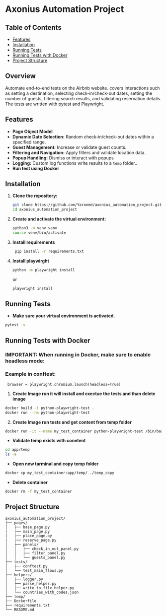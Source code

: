 # Axonius Automation Project

## Table of Contents

- [Features](#features)
- [Installation](#installation)
- [Running Tests](#running-tests)
- [Running Tests with Docker](#running-tests-with-docker)
- [Project Structure](#project-structure)


## Overview

 Automate end-to-end tests on the Airbnb website. covers interactions such as setting a destination, selecting check-in/check-out dates, setting the number of guests, filtering search results, and validating reservation details. The tests are written with pytest and Playwright.

## Features

- **Page Object Model** 
- **Dynamic Date Selection:** Random check-in/check-out dates within a specified range.
- **Guest Management:** Increase or validate guest counts.
- **Filtering and Navigation:** Apply filters and validate location data.
- **Popup Handling:** Dismiss or interact with popups
- **Logging:** Custom log functions write results to a `temp` folder..
- **Run test using Docker**

## Installation

1. **Clone the repository:**

   ```bash
   git clone https://github.com/Yaronmd/axonius_automation_project.git
   cd axonius_automation_project
   ```

2. **Create and activate the virtual environment:**
    ```bash
    python3 -m venv venv
    source venv/bin/activate
   ```
3. **Install requirements**
   ```bash
    pip install -r requirements.txt
   ```
4. **Install playwirght**
    ```bash
    python -m playwright install
    ```
    or 
     ```bash
    playwright install
    ```
## Running Tests
- **Make sure your virtual environment is activated.** 
```bash
pytest -s
```

## Running Tests with Docker

### IMPORTANT: When running in Docker, make sure to enable headless mode:
### Example in conftest:
``` browser = playwright.chromium.launch(headless=True)```

1. **Create Image run it will install and exectue the tests and than delete image** 

```bash
docker build -t python-playwright-test .
docker run --rm python-playwright-test
```
2. **Create Image run tests and get content from temp folder**
```bash
docker run -it --name my_test_container python-playwright-test /bin/bash
```
- **Validate temp exists with conetent**
```bash
cd app/temp 
ls -a 
```
- **Open new tarminal and copy temp folder**
```bash
docker cp my_test_container:app/temp/ ./temp_copy
```
- **Delete container**
```bash
docker rm -f my_test_container
```
## Project Structure
```    
axonius_automation_project/
├── pages/ 
│   ├── base_page.py
|   |── main_page.py
|   |── place_page.py
|   |── reserve_page.py
│   ├── panels/
│   │   ├── check_in_out_panel.py
│   │   ├── filter_panel.py
│   │   └── guests_panel.py
├── tests/
│   ├── conftest.py
│   └── test_main_flows.py
├── helpers/
│   ├── logger.py
│   ├── parse_helper.py
│   ├── write_to_file_helper.py 
│   └── countries_with_codes.json
├── temp/
├── Dockerfile
├── requirements.txt
└── README.md
```

